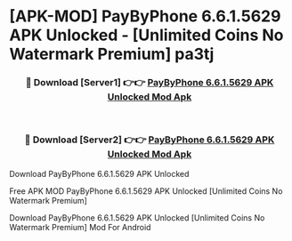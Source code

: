# [APK-MOD] PayByPhone 6.6.1.5629 APK Unlocked - [Unlimited Coins No Watermark Premium] pa3tj



<div align="center">
<h3>🔴 Download [Server1] 👉👉 <a href="https://momento.my/?title=PayByPhone_6.6.1.5629_APK_Unlocked">PayByPhone 6.6.1.5629 APK Unlocked Mod Apk</a></h3><br>

<h3>🔴 Download [Server2] 👉👉 <a href="https://momento.my/?title=PayByPhone_6.6.1.5629_APK_Unlocked">PayByPhone 6.6.1.5629 APK Unlocked Mod Apk</a></h3>
</div>



Download PayByPhone 6.6.1.5629 APK Unlocked 

Free APK MOD PayByPhone 6.6.1.5629 APK Unlocked [Unlimited Coins No Watermark Premium]

Download PayByPhone 6.6.1.5629 APK Unlocked [Unlimited Coins No Watermark Premium] Mod For Android
